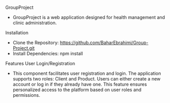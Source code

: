 GroupProject
- GroupProject is a web application designed for health management and clinic administration.

Installation
- Clone the Repository: https://github.com/BaharEbrahimi/Group-Project.git
- Install Dependencies: npm install

Features
User Login/Registration
- This component facilitates user registration and login. The application supports two roles: Client and Product. Users can either create a new account or log in if they already have one. This feature ensures personalized access to the platform based on user roles and permissions.